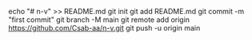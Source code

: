 echo "# n-v" >> README.md
git init
git add README.md
git commit -m "first commit"
git branch -M main
git remote add origin https://github.com/Csab-aa/n-v.git
git push -u origin main
